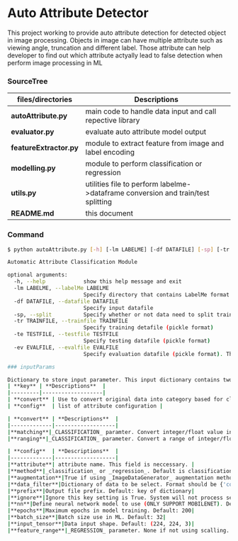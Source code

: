 # Auto Attribute Detector
This project working to provide auto attribute detection for detected object in image processing. Objects in image can have multiple attribute such as viewing angle, truncation and different label. Those attribute can help developer to find out which attribute actyally lead to false detection when perform image processing in ML

### SourceTree
|   **files/directories**    |   **Descriptions**   |
|----------------------------|---------------------|
|**autoAttribute.py**    |main code to handle data input and call repective library|
|**evaluator.py** | evaluate auto attribute model output |
|**featureExtractor.py**| module to extract feature from image and label encoding|
|**modelling.py**| module to perform classification or regression|
|**utils.py** | utilities file to perform labelme->dataframe conversion and train/test splitting  |
|**README.md**|this document|

### Command
```sh
$ python autoAttribute.py [-h] [-lm LABELME] [-df DATAFILE] [-sp] [-tr TRAINFILE] [-te TESTFILE] [-ev EVALFILE]

Automatic Attribute Classification Module

optional arguments:
  -h, --help            show this help message and exit
  -lm LABELME, --labelMe LABELME
                        Specify directory that contains LabelMe format files
  -df DATAFILE, --datafile DATAFILE
                        Specify input datafile
  -sp, --split          Specify whether or not data need to split train/test
  -tr TRAINFILE, --trainfile TRAINFILE
                        Specify training detafile (pickle format)
  -te TESTFILE, --testfile TESTFILE
                        Specify testing datafile (pickle format)
  -ev EVALFILE, --evalfile EVALFILE
                        Specify evaluation datafile (pickle format). This is to auto attribute classification the dataset in actual deployment

### inputParams

Dictionary to store input parameter. This input dictionary contains two keys:
| **key** | **Descriptions**  |
|---------|-------------------|
| **convert** | Use to convert original data into category based for classification. This field is in dictionary base with attribute name as key follow by configuration|
| **config**  | list of attribute configuration |

| **convert** | **Descriptions**  |
|-------------|-------------------|
|**matching**|_CLASSIFICATION_ paramter. Convert integer/float value into string category.</br> For example **{'0.0': 'no', '1.0': 'small', '2.0': 'high'}** will convert data with _key_ into _value_.</br> This is useful for script to form one hot encoding labelling. **_matching_** KEY CANNOT WORK WITH **_ranging_**. USER SHOULD CHOOSE EITHER ONE BASED ON DATA INPUT FORMAT.|
|**ranging**|_CLASSIFICATION_ parameter. Convert a range of integer/float value into string category. User should also defined _default_ in this setting.</br> For example **{'default': 'side', 'back': [[-1.67, -1.33], [0.33, 0.67]], 'front': [[1.33, 1.67], [-0.67, -0.33]]}** will firstly define all data as _side_. System will consider data as _back_ if it value between -1.67 to -1.33 and 0.33 to 0.67.</br>  This is useful for script to form one hot encoding labelling. **_ranging_** KEY CANNOT WORK WITH **_matching_**. USER SHOULD CHOOSE EITHER ONE BASED ON DATA INPUT FORMAT.|

| **config**  | **Descriptions**  |
|-------------|-------------------|
|**attribute**| attribute name. This field is neccessary. |
|**method**|_classification_ or _regression_. Default is classification|
|**augmentation**|True if using _ImageDataGenerator_ augmentation method to expand training data, False otherwise. Default: False|
|**data_filter**|Dictionary of data to be select. Format should be {'column_header': [list_of_value]}. For example {'label': ['Car', 'Van']} will select only data with label _car_ and _van_. Default: {}|
|**prefix**|Output file prefix. Default: key of dictionary|
|**ignore**|Ignore this key setting is True. System will not process setting for this key. Default: False|
|**nn**|Define neural network model to use (ONLY SUPPORT MOBILENET). Default: mobileNet|
|**epochs**|Maximum epochs in model training. Default: 200|
|**batch_size**|Batch size use in ML. Default: 32|
|**input_tensor**|Data input shape. Default: (224, 224, 3)|
|**feature_range**|_REGRESSION_ parameter. None if not using scalling. A tuptle contain min & max scale and script will scale data input accordingly. Default: None|